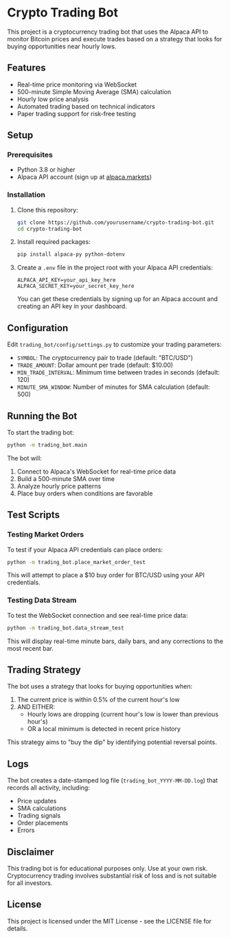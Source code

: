 





# Crypto Trading Bot

This project is a cryptocurrency trading bot that uses the Alpaca API to monitor Bitcoin prices and execute trades based on a strategy that looks for buying opportunities near hourly lows.

## Features

- Real-time price monitoring via WebSocket
- 500-minute Simple Moving Average (SMA) calculation
- Hourly low price analysis
- Automated trading based on technical indicators
- Paper trading support for risk-free testing

## Setup

### Prerequisites

- Python 3.8 or higher
- Alpaca API account (sign up at [alpaca.markets](https://alpaca.markets))

### Installation

1. Clone this repository:
   ```bash
   git clone https://github.com/yourusername/crypto-trading-bot.git
   cd crypto-trading-bot
   ```

2. Install required packages:
   ```bash
   pip install alpaca-py python-dotenv
   ```

3. Create a `.env` file in the project root with your Alpaca API credentials:
   ```
   ALPACA_API_KEY=your_api_key_here
   ALPACA_SECRET_KEY=your_secret_key_here
   ```

   You can get these credentials by signing up for an Alpaca account and creating an API key in your dashboard.

## Configuration

Edit `trading_bot/config/settings.py` to customize your trading parameters:

- `SYMBOL`: The cryptocurrency pair to trade (default: "BTC/USD")
- `TRADE_AMOUNT`: Dollar amount per trade (default: $10.00)
- `MIN_TRADE_INTERVAL`: Minimum time between trades in seconds (default: 120)
- `MINUTE_SMA_WINDOW`: Number of minutes for SMA calculation (default: 500)

## Running the Bot

To start the trading bot:

```bash
python -m trading_bot.main
```

The bot will:
1. Connect to Alpaca's WebSocket for real-time price data
2. Build a 500-minute SMA over time
3. Analyze hourly price patterns
4. Place buy orders when conditions are favorable

## Test Scripts

### Testing Market Orders

To test if your Alpaca API credentials can place orders:

```bash
python -m trading_bot.place_market_order_test
```

This will attempt to place a $10 buy order for BTC/USD using your API credentials.

### Testing Data Stream

To test the WebSocket connection and see real-time price data:

```bash
python -m trading_bot.data_stream_test
```

This will display real-time minute bars, daily bars, and any corrections to the most recent bar.

## Trading Strategy

The bot uses a strategy that looks for buying opportunities when:

1. The current price is within 0.5% of the current hour's low
2. AND EITHER:
   - Hourly lows are dropping (current hour's low is lower than previous hour's)
   - OR a local minimum is detected in recent price history

This strategy aims to "buy the dip" by identifying potential reversal points.

## Logs

The bot creates a date-stamped log file (`trading_bot_YYYY-MM-DD.log`) that records all activity, including:
- Price updates
- SMA calculations
- Trading signals
- Order placements
- Errors

## Disclaimer

This trading bot is for educational purposes only. Use at your own risk. Cryptocurrency trading involves substantial risk of loss and is not suitable for all investors.

## License

This project is licensed under the MIT License - see the LICENSE file for details.
